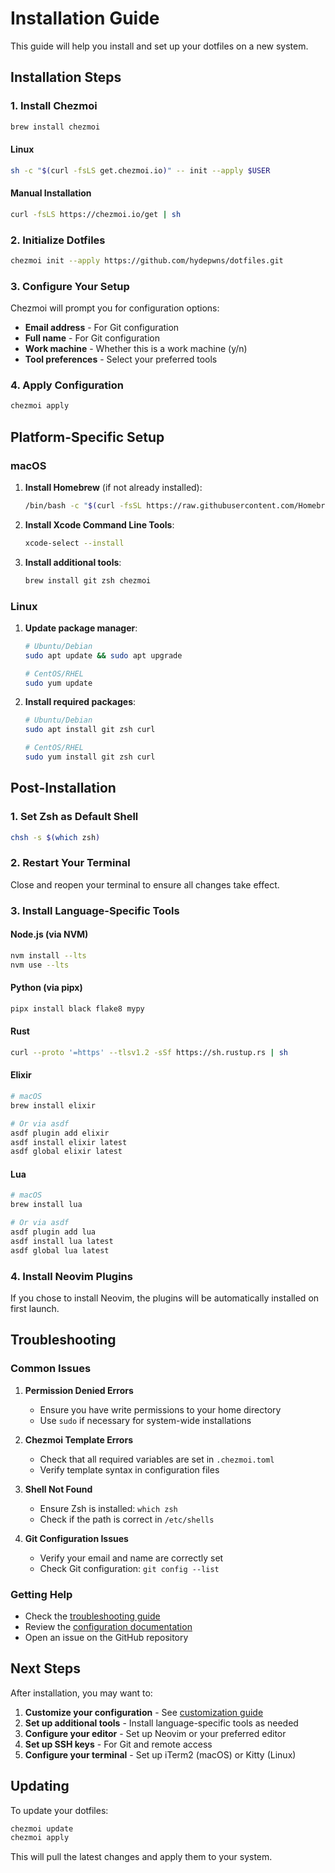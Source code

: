 # Installation Guide

This guide will help you install and set up your dotfiles on a new system.

## Installation Steps

### 1. Install Chezmoi

```bash
brew install chezmoi
```

#### Linux

```bash
sh -c "$(curl -fsLS get.chezmoi.io)" -- init --apply $USER
```

#### Manual Installation

```bash
curl -fsLS https://chezmoi.io/get | sh
```

### 2. Initialize Dotfiles

```bash
chezmoi init --apply https://github.com/hydepwns/dotfiles.git
```

### 3. Configure Your Setup

Chezmoi will prompt you for configuration options:

- **Email address** - For Git configuration
- **Full name** - For Git configuration
- **Work machine** - Whether this is a work machine (y/n)
- **Tool preferences** - Select your preferred tools

### 4. Apply Configuration

```bash
chezmoi apply
```

## Platform-Specific Setup

### macOS

1. **Install Homebrew** (if not already installed):

   ```bash
   /bin/bash -c "$(curl -fsSL https://raw.githubusercontent.com/Homebrew/install/HEAD/install.sh)"
   ```

2. **Install Xcode Command Line Tools**:

   ```bash
   xcode-select --install
   ```

3. **Install additional tools**:

   ```bash
   brew install git zsh chezmoi
   ```

### Linux

1. **Update package manager**:

   ```bash
   # Ubuntu/Debian
   sudo apt update && sudo apt upgrade
   
   # CentOS/RHEL
   sudo yum update
   ```

2. **Install required packages**:

   ```bash
   # Ubuntu/Debian
   sudo apt install git zsh curl
   
   # CentOS/RHEL
   sudo yum install git zsh curl
   ```

## Post-Installation

### 1. Set Zsh as Default Shell

```bash
chsh -s $(which zsh)
```

### 2. Restart Your Terminal

Close and reopen your terminal to ensure all changes take effect.

### 3. Install Language-Specific Tools

#### Node.js (via NVM)

```bash
nvm install --lts
nvm use --lts
```

#### Python (via pipx)

```bash
pipx install black flake8 mypy
```

#### Rust

```bash
curl --proto '=https' --tlsv1.2 -sSf https://sh.rustup.rs | sh
```

#### Elixir

```bash
# macOS
brew install elixir

# Or via asdf
asdf plugin add elixir
asdf install elixir latest
asdf global elixir latest
```

#### Lua

```bash
# macOS
brew install lua

# Or via asdf
asdf plugin add lua
asdf install lua latest
asdf global lua latest
```

### 4. Install Neovim Plugins

If you chose to install Neovim, the plugins will be automatically installed on first launch.

## Troubleshooting

### Common Issues

1. **Permission Denied Errors**
   - Ensure you have write permissions to your home directory
   - Use `sudo` if necessary for system-wide installations

2. **Chezmoi Template Errors**
   - Check that all required variables are set in `.chezmoi.toml`
   - Verify template syntax in configuration files

3. **Shell Not Found**
   - Ensure Zsh is installed: `which zsh`
   - Check if the path is correct in `/etc/shells`

4. **Git Configuration Issues**
   - Verify your email and name are correctly set
   - Check Git configuration: `git config --list`

### Getting Help

- Check the [troubleshooting guide](troubleshooting.md)
- Review the [configuration documentation](configuration.md)
- Open an issue on the GitHub repository

## Next Steps

After installation, you may want to:

1. **Customize your configuration** - See [customization guide](customization.md)
2. **Set up additional tools** - Install language-specific tools as needed
3. **Configure your editor** - Set up Neovim or your preferred editor
4. **Set up SSH keys** - For Git and remote access
5. **Configure your terminal** - Set up iTerm2 (macOS) or Kitty (Linux)

## Updating

To update your dotfiles:

```bash
chezmoi update
chezmoi apply
```

This will pull the latest changes and apply them to your system.
